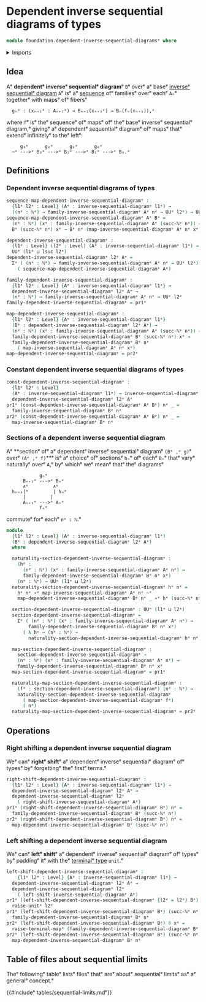 # Dependent inverse sequential diagrams of types

```agda
module foundation.dependent-inverse-sequential-diagramsᵉ where
```

<details><summary>Imports</summary>

```agda
open import elementary-number-theory.natural-numbersᵉ

open import foundation.dependent-pair-typesᵉ
open import foundation.inverse-sequential-diagramsᵉ
open import foundation.unit-typeᵉ
open import foundation.universe-levelsᵉ

open import foundation-core.function-typesᵉ
open import foundation-core.homotopiesᵉ
```

</details>

## Idea

Aᵉ **dependentᵉ inverseᵉ sequentialᵉ diagram**ᵉ `B`ᵉ overᵉ aᵉ baseᵉ
[inverseᵉ sequentialᵉ diagram](foundation.inverse-sequential-diagrams.mdᵉ) `A`ᵉ isᵉ aᵉ
[sequence](foundation.sequences.mdᵉ) ofᵉ familiesᵉ overᵉ eachᵉ `Aₙ`ᵉ togetherᵉ with
mapsᵉ ofᵉ fibersᵉ

```text
  gₙᵉ : (xₙ₊₁ᵉ : Aₙ₊₁ᵉ) → Bₙ₊₁(xₙ₊₁ᵉ) → Bₙ(fₙ(xₙ₊₁)),ᵉ
```

where `f`ᵉ isᵉ theᵉ sequenceᵉ ofᵉ mapsᵉ ofᵉ theᵉ baseᵉ inverseᵉ sequentialᵉ diagram,ᵉ givingᵉ
aᵉ dependentᵉ sequentialᵉ diagramᵉ ofᵉ mapsᵉ thatᵉ extendᵉ infinitelyᵉ to theᵉ leftᵉ:

```text
     g₃ᵉ      g₂ᵉ      g₁ᵉ      g₀ᵉ
  ⋯ᵉ --->ᵉ B₃ᵉ --->ᵉ B₂ᵉ --->ᵉ B₁ᵉ --->ᵉ B₀.ᵉ
```

## Definitions

### Dependent inverse sequential diagrams of types

```agda
sequence-map-dependent-inverse-sequential-diagramᵉ :
  {l1ᵉ l2ᵉ : Level} (Aᵉ : inverse-sequential-diagramᵉ l1ᵉ) →
  ((nᵉ : ℕᵉ) → family-inverse-sequential-diagramᵉ Aᵉ nᵉ → UUᵉ l2ᵉ) → UUᵉ (l1ᵉ ⊔ l2ᵉ)
sequence-map-dependent-inverse-sequential-diagramᵉ Aᵉ Bᵉ =
  (nᵉ : ℕᵉ) (xᵉ : family-inverse-sequential-diagramᵉ Aᵉ (succ-ℕᵉ nᵉ)) →
  Bᵉ (succ-ℕᵉ nᵉ) xᵉ → Bᵉ nᵉ (map-inverse-sequential-diagramᵉ Aᵉ nᵉ xᵉ)

dependent-inverse-sequential-diagramᵉ :
  {l1ᵉ : Level} (l2ᵉ : Level) (Aᵉ : inverse-sequential-diagramᵉ l1ᵉ) →
  UUᵉ (l1ᵉ ⊔ lsuc l2ᵉ)
dependent-inverse-sequential-diagramᵉ l2ᵉ Aᵉ =
  Σᵉ ( (nᵉ : ℕᵉ) → family-inverse-sequential-diagramᵉ Aᵉ nᵉ → UUᵉ l2ᵉ)
    ( sequence-map-dependent-inverse-sequential-diagramᵉ Aᵉ)

family-dependent-inverse-sequential-diagramᵉ :
  {l1ᵉ l2ᵉ : Level} {Aᵉ : inverse-sequential-diagramᵉ l1ᵉ} →
  dependent-inverse-sequential-diagramᵉ l2ᵉ Aᵉ →
  (nᵉ : ℕᵉ) → family-inverse-sequential-diagramᵉ Aᵉ nᵉ → UUᵉ l2ᵉ
family-dependent-inverse-sequential-diagramᵉ = pr1ᵉ

map-dependent-inverse-sequential-diagramᵉ :
  {l1ᵉ l2ᵉ : Level} {Aᵉ : inverse-sequential-diagramᵉ l1ᵉ}
  (Bᵉ : dependent-inverse-sequential-diagramᵉ l2ᵉ Aᵉ) →
  (nᵉ : ℕᵉ) (xᵉ : family-inverse-sequential-diagramᵉ Aᵉ (succ-ℕᵉ nᵉ)) →
  family-dependent-inverse-sequential-diagramᵉ Bᵉ (succ-ℕᵉ nᵉ) xᵉ →
  family-dependent-inverse-sequential-diagramᵉ Bᵉ nᵉ
    ( map-inverse-sequential-diagramᵉ Aᵉ nᵉ xᵉ)
map-dependent-inverse-sequential-diagramᵉ = pr2ᵉ
```

### Constant dependent inverse sequential diagrams of types

```agda
const-dependent-inverse-sequential-diagramᵉ :
  {l1ᵉ l2ᵉ : Level}
  (Aᵉ : inverse-sequential-diagramᵉ l1ᵉ) → inverse-sequential-diagramᵉ l2ᵉ →
  dependent-inverse-sequential-diagramᵉ l2ᵉ Aᵉ
pr1ᵉ (const-dependent-inverse-sequential-diagramᵉ Aᵉ Bᵉ) nᵉ _ =
  family-inverse-sequential-diagramᵉ Bᵉ nᵉ
pr2ᵉ (const-dependent-inverse-sequential-diagramᵉ Aᵉ Bᵉ) nᵉ _ =
  map-inverse-sequential-diagramᵉ Bᵉ nᵉ
```

### Sections of a dependent inverse sequential diagram

Aᵉ **sectionᵉ ofᵉ aᵉ dependentᵉ inverseᵉ sequentialᵉ diagramᵉ `(Bᵉ ,ᵉ g)`ᵉ overᵉ `(Aᵉ ,ᵉ f)`**ᵉ
isᵉ aᵉ choiceᵉ ofᵉ sectionsᵉ `hₙ`ᵉ ofᵉ eachᵉ `Bₙ`ᵉ thatᵉ varyᵉ naturallyᵉ overᵉ `A`,ᵉ byᵉ whichᵉ
weᵉ meanᵉ thatᵉ theᵉ diagramsᵉ

```text
            gₙᵉ
      Bₙ₊₁ᵉ --->ᵉ Bₙᵉ
      ∧ᵉ         ∧ᵉ
  hₙ₊₁|ᵉ         | hₙᵉ
      |         |
      Aₙ₊₁ᵉ --->ᵉ Aₙᵉ
            fₙᵉ
```

commuteᵉ forᵉ eachᵉ `nᵉ : ℕ`.ᵉ

```agda
module _
  {l1ᵉ l2ᵉ : Level} (Aᵉ : inverse-sequential-diagramᵉ l1ᵉ)
  (Bᵉ : dependent-inverse-sequential-diagramᵉ l2ᵉ Aᵉ)
  where

  naturality-section-dependent-inverse-sequential-diagramᵉ :
    (hᵉ :
      (nᵉ : ℕᵉ) (xᵉ : family-inverse-sequential-diagramᵉ Aᵉ nᵉ) →
      family-dependent-inverse-sequential-diagramᵉ Bᵉ nᵉ xᵉ)
    (nᵉ : ℕᵉ) → UUᵉ (l1ᵉ ⊔ l2ᵉ)
  naturality-section-dependent-inverse-sequential-diagramᵉ hᵉ nᵉ =
    hᵉ nᵉ ∘ᵉ map-inverse-sequential-diagramᵉ Aᵉ nᵉ ~ᵉ
    map-dependent-inverse-sequential-diagramᵉ Bᵉ nᵉ _ ∘ᵉ hᵉ (succ-ℕᵉ nᵉ)

  section-dependent-inverse-sequential-diagramᵉ : UUᵉ (l1ᵉ ⊔ l2ᵉ)
  section-dependent-inverse-sequential-diagramᵉ =
    Σᵉ ( (nᵉ : ℕᵉ) (xᵉ : family-inverse-sequential-diagramᵉ Aᵉ nᵉ) →
        family-dependent-inverse-sequential-diagramᵉ Bᵉ nᵉ xᵉ)
      ( λ hᵉ → (nᵉ : ℕᵉ) →
        naturality-section-dependent-inverse-sequential-diagramᵉ hᵉ nᵉ)

  map-section-dependent-inverse-sequential-diagramᵉ :
    section-dependent-inverse-sequential-diagramᵉ →
    (nᵉ : ℕᵉ) (xᵉ : family-inverse-sequential-diagramᵉ Aᵉ nᵉ) →
    family-dependent-inverse-sequential-diagramᵉ Bᵉ nᵉ xᵉ
  map-section-dependent-inverse-sequential-diagramᵉ = pr1ᵉ

  naturality-map-section-dependent-inverse-sequential-diagramᵉ :
    (fᵉ : section-dependent-inverse-sequential-diagramᵉ) (nᵉ : ℕᵉ) →
    naturality-section-dependent-inverse-sequential-diagramᵉ
      ( map-section-dependent-inverse-sequential-diagramᵉ fᵉ)
      ( nᵉ)
  naturality-map-section-dependent-inverse-sequential-diagramᵉ = pr2ᵉ
```

## Operations

### Right shifting a dependent inverse sequential diagram

Weᵉ canᵉ **rightᵉ shift**ᵉ aᵉ dependentᵉ inverseᵉ sequentialᵉ diagramᵉ ofᵉ typesᵉ byᵉ
forgettingᵉ theᵉ firstᵉ terms.ᵉ

```agda
right-shift-dependent-inverse-sequential-diagramᵉ :
  {l1ᵉ l2ᵉ : Level} {Aᵉ : inverse-sequential-diagramᵉ l1ᵉ} →
  dependent-inverse-sequential-diagramᵉ l2ᵉ Aᵉ →
  dependent-inverse-sequential-diagramᵉ l2ᵉ
    ( right-shift-inverse-sequential-diagramᵉ Aᵉ)
pr1ᵉ (right-shift-dependent-inverse-sequential-diagramᵉ Bᵉ) nᵉ =
  family-dependent-inverse-sequential-diagramᵉ Bᵉ (succ-ℕᵉ nᵉ)
pr2ᵉ (right-shift-dependent-inverse-sequential-diagramᵉ Bᵉ) nᵉ =
  map-dependent-inverse-sequential-diagramᵉ Bᵉ (succ-ℕᵉ nᵉ)
```

### Left shifting a dependent inverse sequential diagram

Weᵉ canᵉ **leftᵉ shift**ᵉ aᵉ dependentᵉ inverseᵉ sequentialᵉ diagramᵉ ofᵉ typesᵉ byᵉ paddingᵉ
itᵉ with theᵉ [terminalᵉ type](foundation.unit-type.mdᵉ) `unit`.ᵉ

```agda
left-shift-dependent-inverse-sequential-diagramᵉ :
    {l1ᵉ l2ᵉ : Level} {Aᵉ : inverse-sequential-diagramᵉ l1ᵉ} →
  dependent-inverse-sequential-diagramᵉ l2ᵉ Aᵉ →
  dependent-inverse-sequential-diagramᵉ l2ᵉ
    ( left-shift-inverse-sequential-diagramᵉ Aᵉ)
pr1ᵉ (left-shift-dependent-inverse-sequential-diagramᵉ {l2ᵉ = l2ᵉ} Bᵉ) 0 xᵉ =
  raise-unitᵉ l2ᵉ
pr1ᵉ (left-shift-dependent-inverse-sequential-diagramᵉ Bᵉ) (succ-ℕᵉ nᵉ) =
  family-dependent-inverse-sequential-diagramᵉ Bᵉ nᵉ
pr2ᵉ (left-shift-dependent-inverse-sequential-diagramᵉ Bᵉ) 0 xᵉ =
  raise-terminal-mapᵉ (family-dependent-inverse-sequential-diagramᵉ Bᵉ 0 xᵉ)
pr2ᵉ (left-shift-dependent-inverse-sequential-diagramᵉ Bᵉ) (succ-ℕᵉ nᵉ) =
  map-dependent-inverse-sequential-diagramᵉ Bᵉ nᵉ
```

## Table of files about sequential limits

Theᵉ followingᵉ tableᵉ listsᵉ filesᵉ thatᵉ areᵉ aboutᵉ sequentialᵉ limitsᵉ asᵉ aᵉ generalᵉ
concept.ᵉ

{{#includeᵉ tables/sequential-limits.mdᵉ}}